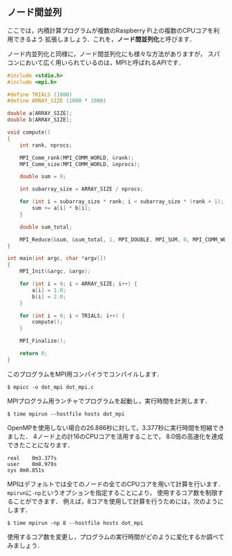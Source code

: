 ## ノード間並列

ここでは，内積計算プログラムが複数のRaspberry Pi上の複数のCPUコアを利用できるよう
拡張しましょう．これを，**ノード間並列化**と呼びます．

ノード内並列化と同様に，ノード間並列化にも様々な方法がありますが，
スパコンにおいて広く用いられているのは，MPIと呼ばれるAPIです．

```c
#include <stdio.h>
#include <mpi.h>

#define TRIALS (1000)
#define ARRAY_SIZE (1000 * 1000)

double a[ARRAY_SIZE];
double b[ARRAY_SIZE];

void compute()
{
    int rank, nprocs;

    MPI_Comm_rank(MPI_COMM_WORLD, &rank);
    MPI_Comm_size(MPI_COMM_WORLD, &nprocs);

    double sum = 0;

    int subarray_size = ARRAY_SIZE / nprocs;

    for (int i = subarray_size * rank; i < subarray_size * (rank + 1); i++) {
        sum += a[i] * b[i];
    }

    double sum_total;

    MPI_Reduce(&sum, &sum_total, 1, MPI_DOUBLE, MPI_SUM, 0, MPI_COMM_WORLD);
}

int main(int argc, char *argv[])
{
    MPI_Init(&argc, &argv);

    for (int i = 0; i < ARRAY_SIZE; i++) {
        a[i] = 1.0;
        b[i] = 2.0;
    }

    for (int i = 0; i < TRIALS; i++) {
        compute();
    }

    MPI_Finalize();

    return 0;
}
```

このプログラムをMPI用コンパイラでコンパイルします．

```text
$ mpicc -o dot_mpi dot_mpi.c
```

MPIプログラム用ランチャでプログラムを起動し，実行時間を計測します．

```text
$ time mpirun --hostfile hosts dot_mpi
```

OpenMPを使用しない場合の26.886秒に対して，3.377秒に実行時間を短縮できました．
4ノード上の計16のCPUコアを活用することで， 8.0倍の高速化を達成できたことになります．

```text
real	0m3.377s
user	0m8.979s
sys	0m0.851s
```

MPIはデフォルトでは全てのノードの全てのCPUコアを用いて計算を行います．
`mpirun`に`-np`というオプションを指定することにより，
使用するコア数を制限することができます．
例えば，8コアを使用して計算を行うためには，次のようにします．

```text
$ time mpirun -np 8 --hostfile hosts dot_mpi
```

使用するコア数を変更し，プログラムの実行時間がどのように変化するか調べてみましょう．
